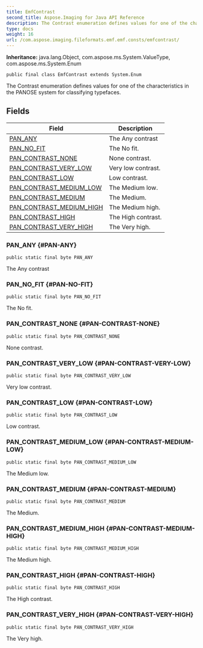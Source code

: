 ```yaml
---
title: EmfContrast
second_title: Aspose.Imaging for Java API Reference
description: The Contrast enumeration defines values for one of the characteristics in the PANOSE system for classifying typefaces.
type: docs
weight: 16
url: /com.aspose.imaging.fileformats.emf.emf.consts/emfcontrast/
---
```

**Inheritance:**
java.lang.Object, com.aspose.ms.System.ValueType, com.aspose.ms.System.Enum
```
public final class EmfContrast extends System.Enum
```

The Contrast enumeration defines values for one of the characteristics in the PANOSE system for classifying typefaces.
## Fields

| Field | Description |
| --- | --- |
| [PAN_ANY](#PAN-ANY) | The Any contrast |
| [PAN_NO_FIT](#PAN-NO-FIT) | The No fit. |
| [PAN_CONTRAST_NONE](#PAN-CONTRAST-NONE) | None contrast. |
| [PAN_CONTRAST_VERY_LOW](#PAN-CONTRAST-VERY-LOW) | Very low contrast. |
| [PAN_CONTRAST_LOW](#PAN-CONTRAST-LOW) | Low contrast. |
| [PAN_CONTRAST_MEDIUM_LOW](#PAN-CONTRAST-MEDIUM-LOW) | The Medium low. |
| [PAN_CONTRAST_MEDIUM](#PAN-CONTRAST-MEDIUM) | The Medium. |
| [PAN_CONTRAST_MEDIUM_HIGH](#PAN-CONTRAST-MEDIUM-HIGH) | The Medium high. |
| [PAN_CONTRAST_HIGH](#PAN-CONTRAST-HIGH) | The High contrast. |
| [PAN_CONTRAST_VERY_HIGH](#PAN-CONTRAST-VERY-HIGH) | The Very high. |
### PAN_ANY {#PAN-ANY}
```
public static final byte PAN_ANY
```


The Any contrast

### PAN_NO_FIT {#PAN-NO-FIT}
```
public static final byte PAN_NO_FIT
```


The No fit.

### PAN_CONTRAST_NONE {#PAN-CONTRAST-NONE}
```
public static final byte PAN_CONTRAST_NONE
```


None contrast.

### PAN_CONTRAST_VERY_LOW {#PAN-CONTRAST-VERY-LOW}
```
public static final byte PAN_CONTRAST_VERY_LOW
```


Very low contrast.

### PAN_CONTRAST_LOW {#PAN-CONTRAST-LOW}
```
public static final byte PAN_CONTRAST_LOW
```


Low contrast.

### PAN_CONTRAST_MEDIUM_LOW {#PAN-CONTRAST-MEDIUM-LOW}
```
public static final byte PAN_CONTRAST_MEDIUM_LOW
```


The Medium low.

### PAN_CONTRAST_MEDIUM {#PAN-CONTRAST-MEDIUM}
```
public static final byte PAN_CONTRAST_MEDIUM
```


The Medium.

### PAN_CONTRAST_MEDIUM_HIGH {#PAN-CONTRAST-MEDIUM-HIGH}
```
public static final byte PAN_CONTRAST_MEDIUM_HIGH
```


The Medium high.

### PAN_CONTRAST_HIGH {#PAN-CONTRAST-HIGH}
```
public static final byte PAN_CONTRAST_HIGH
```


The High contrast.

### PAN_CONTRAST_VERY_HIGH {#PAN-CONTRAST-VERY-HIGH}
```
public static final byte PAN_CONTRAST_VERY_HIGH
```


The Very high.

